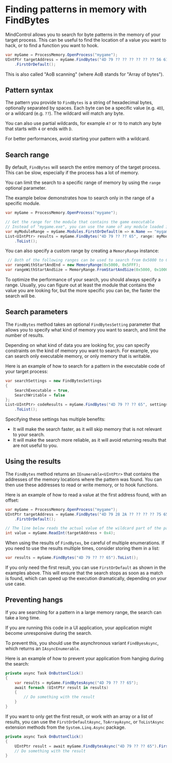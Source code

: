 # Finding patterns in memory with FindBytes

MindControl allows you to search for byte patterns in the memory of your target process. This can be useful to find the location of a value you want to hack, or to find a function you want to hook.

```csharp
var myGame = ProcessMemory.OpenProcess("mygame");
UIntPtr targetAddress = myGame.FindBytes("4D 79 ?? ?? ?? ?? ?? ?? 56 61 6C 75 65")
    .FirstOrDefault();
```

This is also called "AoB scanning" (where AoB stands for "Array of bytes").

## Pattern syntax

The pattern you provide to `FindBytes` is a string of hexadecimal bytes, optionally separated by spaces. Each byte can be a specific value (e.g. `4D`), or a wildcard (e.g. `??`). The wildcard will match any byte.

You can also use partial wildcards, for example `4?` or `?D` to match any byte that starts with `4` or ends with `D`.

For better performances, avoid starting your pattern with a wildcard.

## Search range

By default, `FindBytes` will search the entire memory of the target process. This can be slow, especially if the process has a lot of memory.

You can limit the search to a specific range of memory by using the `range` optional parameter. 

The example below demonstrates how to search only in the range of a specific module.

```csharp
var myGame = ProcessMemory.OpenProcess("mygame");

// Get the range for the module that contains the game executable
// Instead of "mygame.exe", you can use the name of any module loaded in the process (usually a DLL)
var myModuleRange = myGame.Modules.FirstOrDefault(m => m.Name == "mygame.exe");
List<UIntPtr> results = myGame.FindBytes("4D 79 ?? ?? 65", range: myModuleRange)
    .ToList();
```

You can also specify a custom range by creating a `MemoryRange` instance:

```csharp
 // Both of the following ranges can be used to search from 0x5000 to 0x5FFF included
var rangeWithStartAndEnd = new MemoryRange(0x5000, 0x5FFF);
var rangeWithStartAndSize = MemoryRange.FromStartAndSize(0x5000, 0x1000);
```

To optimize the performance of your search, you should always specify a range. Usually, you can figure out at least the module that contains the value you are looking for, but the more specific you can be, the faster the search will be.

## Search parameters

The `FindBytes` method takes an optional `FindBytesSetting` parameter that allows you to specify what kind of memory you want to search, and limit the number of results.

Depending on what kind of data you are looking for, you can specify constraints on the kind of memory you want to search. For example, you can search only executable memory, or only memory that is writable.

Here is an example of how to search for a pattern in the executable code of your target process:

```csharp
var searchSettings = new FindBytesSettings
{
    SearchExecutable = true,
    SearchWritable = false
};
List<UIntPtr> codeResults = myGame.FindBytes("4D 79 ?? ?? 65", settings: searchSettings)
    .ToList();
```

Specifying these settings has multiple benefits:
- It will make the search faster, as it will skip memory that is not relevant to your search.
- It will make the search more reliable, as it will avoid returning results that are not useful to you.

## Using the results

The `FindBytes` method returns an `IEnumerable<UIntPtr>` that contains the addresses of the memory locations where the pattern was found. You can then use these addresses to read or write memory, or to hook functions.

Here is an example of how to read a value at the first address found, with an offset:

```csharp
var myGame = ProcessMemory.OpenProcess("mygame");
UIntPtr targetAddress = myGame.FindBytes("4D 79 28 2A ?? ?? ?? ?? 75 65")
    .FirstOrDefault();

// The line below reads the actual value of the wildcard part of the pattern, skipping the first 4 bytes
int value = myGame.ReadInt(targetAddress + 0x4);
```

When using the results of `FindBytes`, be careful of multiple enumerations. If you need to use the results multiple times, consider storing them in a list:

```csharp
var results = myGame.FindBytes("4D 79 ?? ?? 65").ToList();
```

If you only need the first result, you can use `FirstOrDefault` as shown in the examples above. This will ensure that the search stops as soon as a match is found, which can speed up the execution dramatically, depending on your use case.

## Preventing hangs

If you are searching for a pattern in a large memory range, the search can take a long time.

If you are running this code in a UI application, your application might become unresponsive during the search.

To prevent this, you should use the asynchronous variant `FindByesAsync`, which returns an `IAsyncEnumerable`.

Here is an example of how to prevent your application from hanging during the search:

```csharp
private async Task OnButtonClick()
{
    var results = myGame.FindBytesAsync("4D 79 ?? ?? 65");
    await foreach (UIntPtr result in results)
    {
        // Do something with the result
    }
}
```

If you want to only get the first result, or work with an array or a list of results, you can use the `FirstOrDefaultAsync`, `ToArrayAsync`, or `ToListAsync` extension methods from the `System.Linq.Async` package.

```csharp
private async Task OnButtonClick()
{
    UIntPtr result = await myGame.FindBytesAsync("4D 79 ?? ?? 65").FirstOrDefaultAsync();
    // Do something with the result
}
```
